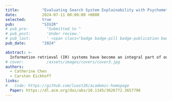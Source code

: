 ```yaml
---
title:          "Evaluating Search System Explainability with Psychometrics and Crowdsourcing"
date:           2024-07-11 00:00:00 +0800
selected:       true
pub:            "SIGIR"
# pub_pre:        "Submitted to "
# pub_post:       'Under review.'
# pub_last:       ' <span class="badge badge-pill badge-publication badge-success">Spotlight</span>'
pub_date:       "2024"

abstract: >-
  Information retrieval (IR) systems have become an integral part of our everyday lives. As search engines, recommender systems, and conversational agents are employed across various domains from recreational search to clinical decision support, there is an increasing need for transparent and explainable systems to guarantee accountable, fair, and unbiased results. Despite many recent advances towards explainable AI and IR techniques, there is no consensus on what it means for a system to be explainable. Although a growing body of literature suggests that explainability is comprised of multiple subfactors, virtually all existing approaches treat it as a singular notion. In this paper, we examine explainability in Web search systems, leveraging psychometrics and crowdsourcing to identify human-centered factors of explainability.
# cover:          /assets/images/covers/cover3.jpg
authors:
  - Catherine Chen
  - Carsten Eickhoff
links:
#   Code: https://github.com/luost26/academic-homepage
  Paper: https://dl.acm.org/doi/abs/10.1145/3626772.3657796
---
```

